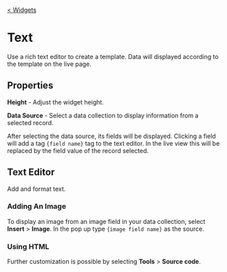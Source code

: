 [< Widgets](../Widgets.md)

# Text

Use a rich text editor to create a template. Data will displayed according to the template on the live page.

## Properties

**Height** - Adjust the widget height.

**Data Source** - Select a data collection to display information from a selected record.

After selecting the data source, its fields will be displayed. Clicking a field will add a tag `{field name}` tag to the text editor. In the live view this will be replaced by the field value of the record selected.

## Text Editor

Add and format text.

### Adding An Image

To display an image from an image field in your data collection, select **Insert** > **Image**. In the pop up type `{image field name}` as the source.

### Using HTML

Further customization is possible by selecting **Tools** > **Source code**.
